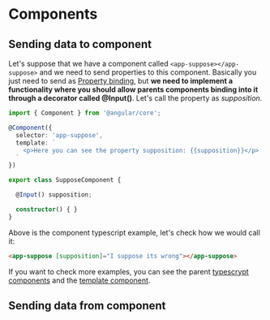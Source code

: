 # Components


## Sending data to component

Let's suppose that we have a component called ```<app-suppose></app-suppose>``` and we need to send properties to this component. Basically you just need to send as [Property binding](./dataBinding.md#property-binding), but **we need to implement a functionality where you should allow parents components binding into it through a decorator called @Input()**. Let's call the property as *supposition*.

```typescript
import { Component } from '@angular/core';

@Component({
  selector: 'app-suppose',
  template: `
    <p>Here you can see the property supposition: {{supposition}}</p>
  `
})

export class SupposeComponent {

  @Input() supposition;

  constructor() { }
}

```

Above is the component typescript example, let's check how we would call it:


```html
<app-suppose [supposition]="I suppose its wrong"></app-suppose>
```

If you want to check more examples, you can see the parent [typescrypt components](../src/app/examples/components/components.component.ts#L9-L11) and the [template component](../src/app/examples/components/components.component.html#L6-L8).

## Sending data from component



